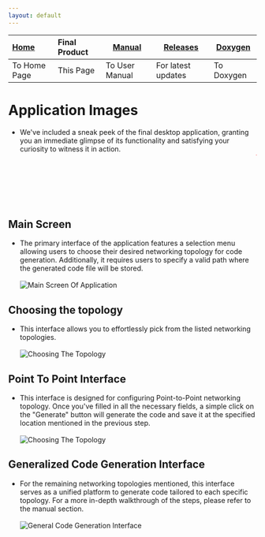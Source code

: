 ```yaml
---
layout: default
---
```


| [Home](./index.html) | Final Product | [Manual](./manual.html) | [Releases](./releases.html) | [Doxygen](./doxygen/html/index.html) |
|:---------------------|:--------------|-------------------------|-----------------------------| --- |
| To Home Page         | This Page     | To User Manual          | For latest updates          | To Doxygen |

# Application Images
- We've included a sneak peek of the final desktop application, granting you an immediate glimpse of its functionality and satisfying your curiosity to witness it in action.
  <marquee direction="left" height="100px" style="color: red; font-weight: bold; font-style: italic;">
    This images belongs to very first release of this application. &nbsp;&nbsp;&nbsp;&nbsp;&nbsp; | &nbsp;&nbsp;&nbsp;&nbsp;&nbsp; For latest updates and sneak peek, checkout <a href="https://github.com/NetworkingDevs/NS3-GUI-HELPER/discussions/16">here</a>!
  </marquee>

## Main Screen
- The primary interface of the application features a selection menu allowing users to choose their desired networking topology for code generation. Additionally, it requires users to specify a valid path where the generated code file will be stored.
<br><br>
  <img src="./assets/images/App/img1_mainScreen.png" alt="Main Screen Of Application">

## Choosing the topology
- This interface allows you to effortlessly pick from the listed networking topologies.
  <br><br>
  <img alt="Choosing The Topology" src="./assets/images/App/img2.png">

## Point To Point Interface
- This interface is designed for configuring Point-to-Point networking topology. Once you've filled in all the necessary fields, a simple click on the "Generate" button will generate the code and save it at the specified location mentioned in the previous step.
  <br><br>
  <img alt="Choosing The Topology" src="./assets/images/App/img3.png">

## Generalized Code Generation Interface
- For the remaining networking topologies mentioned, this interface serves as a unified platform to generate code tailored to each specific topology. For a more in-depth walkthrough of the steps, please refer to the manual section.
  <br><br>
  <img alt="General Code Generation Interface" src="./assets/images/App/img5.png">
